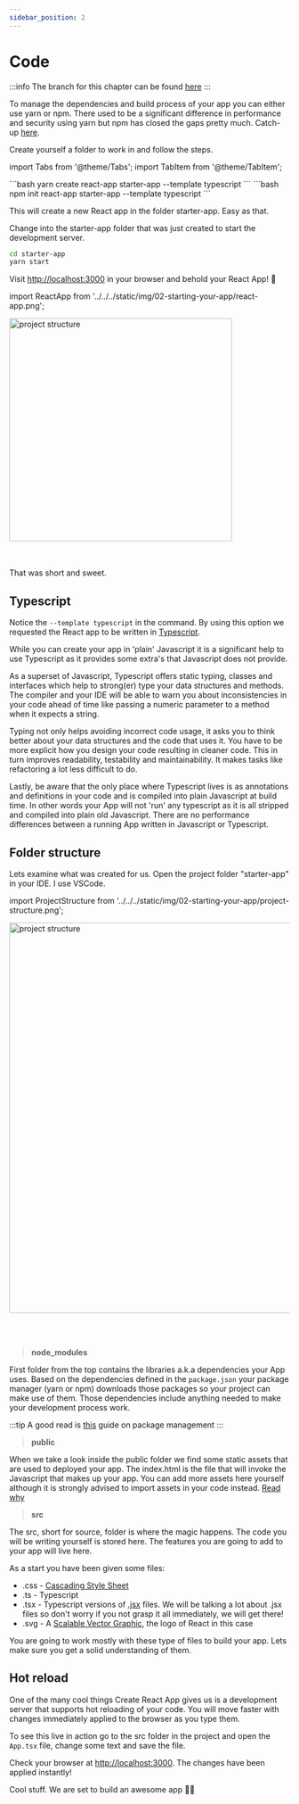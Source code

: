 ```yaml
---
sidebar_position: 2
---
```


# Code

:::info
The branch for this chapter can be found [here](https://github.com/appeltje-c/starter-app/tree/02-starting-your-app)
:::

To manage the dependencies and build process of your app you can either use yarn
or npm. There used to be a significant difference in performance and security
using yarn but npm has closed the gaps pretty much. Catch-up [here](https://www.sitepoint.com/yarn-vs-npm/).

Create yourself a folder to work in and follow the steps.

import Tabs from '@theme/Tabs';
import TabItem from '@theme/TabItem';

<Tabs>
  <TabItem value="yarn" label="Yarn" default>
    ```bash
      yarn create react-app starter-app --template typescript
    ```
  </TabItem>
  <TabItem value="npm" label="npm">
    ```bash
      npm init react-app starter-app --template typescript
    ```
  </TabItem>
</Tabs>

This will create a new React app in the folder starter-app. Easy as that.

Change into the starter-app folder that was just created to start the
development server.

```bash
cd starter-app 
yarn start
```

Visit [http://localhost:3000](http://localhost:3000) in your browser and behold
your React App! 🚀

import ReactApp from '../../../static/img/02-starting-your-app/react-app.png';

<img
 src={ReactApp}
 alt="project structure"
 width="400"/>

<br/><br/>
That was short and sweet.

## Typescript

Notice the ```--template typescript``` in the command. By using this option we
requested the React app to be written in [Typescript](https://www.typescriptlang.org/).

While you can create your app in 'plain' Javascript it is a significant help to
use Typescript as it provides some extra's that Javascript does not provide.

As a superset of Javascript, Typescript offers static typing, classes and
interfaces which help to strong(er) type your data structures and methods.
The compiler and your IDE will be able to warn you about inconsistencies in your
code ahead of time like passing a numeric parameter to a method when it
expects a string.

Typing not only helps avoiding incorrect code usage, it asks you to
think better about your data structures and the code that uses it. You have to be
more explicit how you design your code resulting in cleaner code.
This in turn improves readability, testability and maintainability. It makes tasks
like refactoring a lot less difficult to do.

Lastly, be aware that the only place where Typescript lives is as annotations and
definitions in your code and is compiled into plain Javascript at build time.
In other words your App will not 'run' any typescript as it is all stripped and
compiled into plain old Javascript. There are no performance differences between
a running App written in Javascript or Typescript.

## Folder structure

Lets examine what was created for us. Open the project folder "starter-app" in
your IDE. I use VSCode.

import ProjectStructure from '../../../static/img/02-starting-your-app/project-structure.png';

<img
 src={ProjectStructure}
 alt="project structure"
 width="700"/>

<br/><br/>

> **node_modules**

First folder from the top contains the libraries a.k.a dependencies your App uses.
Based on the dependencies defined in the ```package.json``` your package manager
(yarn or npm) downloads those packages so your project can make use of them.
Those dependencies include anything needed to make your development process work.

:::tip
A good read is [this](https://developer.mozilla.org/en-US/docs/Learn/Tools_and_testing/Understanding_client-side_tools/Package_management)
guide on package management
:::

> **public**

When we take a look inside the public folder we find some static assets that are
used to deployed your app. The index.html is the file that will invoke the
Javascript that makes up your app. You can add more assets here yourself although
it is strongly advised to import assets in your code instead.
[Read why](https://create-react-app.dev/docs/using-the-public-folder/)  

> **src**

The src, short for source, folder is where the magic happens. The code you will
be writing yourself is stored here. The features you are going to add to your
app will live here.

As a start you have been given some files:

* .css - [Cascading Style Sheet](https://developer.mozilla.org/en-US/docs/Learn/CSS/First_steps/What_is_CSS)
* .ts - Typescript
* .tsx - Typescript versions of [.jsx](https://react.dev/learn/writing-markup-with-jsx)
  files. We will be talking a lot about .jsx files so don't worry if you not grasp
  it all immediately, we will get there!
* .svg - A [Scalable Vector Graphic](https://developer.mozilla.org/en-US/docs/Web/SVG),
  the logo of React in this case

You are going to work mostly with these type of files to build your app. Lets make
sure you get a solid understanding of them.

## Hot reload

One of the many cool things Create React App gives us is a development server that
supports hot reloading of your code. You will move faster with changes immediately
applied to the browser as you type them.

To see this live in action go to the src folder in the project and open
the ```App.tsx``` file, change some text and save the file.

Check your browser at [http://localhost:3000](http://localhost:3000).
The changes have been applied instantly!

Cool stuff. We are set to build an awesome app 💪🏼
